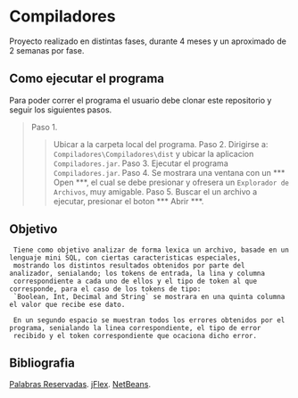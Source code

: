 # Compiladores
Proyecto realizado en distintas fases, durante 4 meses y un aproximado de 2 semanas por fase.

## Como ejecutar el programa
Para poder correr el programa el usuario debe clonar este repositorio y seguir los siguientes pasos.
> Paso 1.
>> Ubicar a la carpeta local del programa.
> Paso 2.
>> Dirigirse a: `Compiladores\Compiladores\dist` y ubicar la aplicacion `Compiladores.jar`.
> Paso 3.
>> Ejecutar el programa `Compiladores.jar`.
> Paso 4.
>> Se mostrara una ventana con un *** Open ***, el cual se debe presionar y ofresera un `Explorador de Archivos`, muy amigable.
> Paso 5.
>> Buscar el un archivo a ejecutar, presionar el boton *** Abrir ***.

## Objetivo
```
 Tiene como objetivo analizar de forma lexica un archivo, basade en un lenguaje mini SQL, con ciertas caracteristicas especiales, 
 mostrando los distintos resultados obtenidos por parte del analizador, senialando; los tokens de entrada, la lina y columna 
 correspondiente a cada uno de ellos y el tipo de token al que corresponde, para el caso de los tokens de tipo: 
 `Boolean, Int, Decimal and String` se mostrara en una quinta columna el valor que recibe ese dato.

 En un segundo espacio se muestran todos los errores obtenidos por el programa, senialando la linea correspondiente, el tipo de error 
 recibido y el token correspondiente que ocaciona dicho error.
```

## Bibliografia
 [Palabras Reservadas](https://docs.microsoft.com/en-us/sql/t-sql/language-elements/reserved-keywords-transactsql?view=sql-server-2017).
 [jFlex](https://jflex.de/).
 [NetBeans](https://netbeans.org/).
